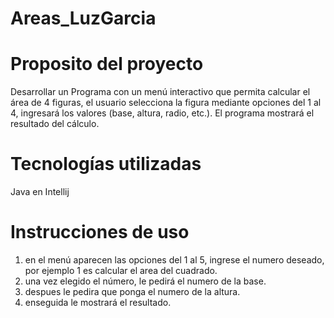 # Areas_LuzGarcia
# Proposito del proyecto
Desarrollar un Programa con un menú interactivo que permita calcular el área de 4
figuras, el usuario selecciona la figura mediante opciones del 1 al 4, ingresará los valores (base, altura, radio, etc.). El programa mostrará el resultado del cálculo.

# Tecnologías utilizadas
Java en Intellij

# Instrucciones de uso
1. en el menú aparecen las opciones del 1 al 5, ingrese el numero deseado, por ejemplo 1 es calcular el area del cuadrado.
2. una vez elegido el número, le pedirá el numero de la base.
3. despues le pedira que ponga el numero de la altura.
4. enseguida le mostrará el resultado.
